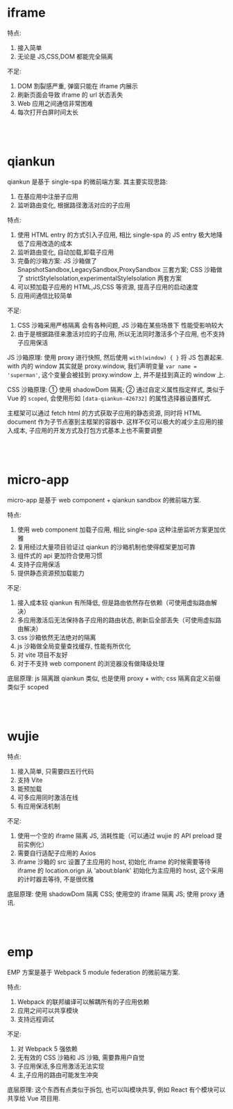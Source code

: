 # iframe

特点:

1. 接入简单
2. 无论是 JS,CSS,DOM 都能完全隔离

不足:

1. DOM 割裂感严重, 弹窗只能在 iframe 内展示
2. 刷新页面会导致 iframe 的 url 状态丢失
3. Web 应用之间通信非常困难
4. 每次打开白屏时间太长

<br><br>

# qiankun

qiankun 是基于 single-spa 的微前端方案. 其主要实现思路:

1. 在基应用中注册子应用
2. 监听路由变化, 根据路径激活对应的子应用

特点:

1. 使用 HTML entry 的方式引入子应用, 相比 single-spa 的 JS entry 极大地降低了应用改造的成本
2. 监听路由变化, 自动加载,卸载子应用
3. 完备的沙箱方案: JS 沙箱做了 SnapshotSandbox,LegacySandbox,ProxySandbox 三套方案; CSS 沙箱做了 strictStyleIsolation,experimentalStyleIsolation 两套方案
4. 可以预加载子应用的 HTML,JS,CSS 等资源, 提高子应用的启动速度
5. 应用间通信比较简单

不足:

1. CSS 沙箱采用严格隔离 会有各种问题, JS 沙箱在某些场景下 性能受影响较大
2. 由于是根据路径来激活对应的子应用, 所以无法同时激活多个子应用, 也不支持子应用保活

JS 沙箱原理: 使用 proxy 进行快照, 然后使用 `with(window) { }` 将 JS 包裹起来. with 内的 window 其实就是 proxy.window, 我们声明变量 `var name = 'superman'`, 这个变量会被挂到 proxy.window 上, 并不是挂到真正的 window 上.

CSS 沙箱原理: ① 使用 shadowDom 隔离; ② 通过自定义属性指定样式, 类似于 Vue 的 `scoped`, 会使用形如 `[data-qiankun-426732]` 的属性选择器设置样式.

主框架可以通过 fetch html 的方式获取子应用的静态资源, 同时将 HTML document 作为子节点塞到主框架的容器中. 这样不仅可以极大的减少主应用的接入成本, 子应用的开发方式及打包方式基本上也不需要调整

<br><br>

# micro-app

micro-app 是基于 web component + qiankun sandbox 的微前端方案.

特点:

1. 使用 web component 加载子应用, 相比 single-spa 这种注册监听方案更加优雅
2. 复用经过大量项目验证过 qiankun 的沙箱机制也使得框架更加可靠
3. 组件式的 api 更加符合使用习惯
4. 支持子应用保活
5. 提供静态资源预加载能力

不足:

1. 接入成本较 qiankun 有所降低, 但是路由依然存在依赖（可使用虚拟路由解决）
2. 多应用激活后无法保持各子应用的路由状态, 刷新后全部丢失（可使用虚拟路由解决）
3. css 沙箱依然无法绝对的隔离
4. js 沙箱做全局变量查找缓存, 性能有所优化
5. 对 vite 项目不友好
6. 对于不支持 web component 的浏览器没有做降级处理

底层原理: js 隔离跟 qiankun 类似, 也是使用 proxy + with; css 隔离自定义前缀类似于 scoped

<br><br>

# wujie

特点:

1. 接入简单, 只需要四五行代码
2. 支持 Vite
3. 能预加载
4. 可多应用同时激活在线
5. 有应用保活机制

不足:

1. 使用一个空的 iframe 隔离 JS, 消耗性能（可以通过 wujie 的 API preload 提前实例化）
2. 需要自行适配子应用的 Axios
3. iframe 沙箱的 src 设置了主应用的 host, 初始化 iframe 的时候需要等待 iframe 的 location.orign 从 'about:blank' 初始化为主应用的 host, 这个采用的计时器去等待, 不是很优雅

底层原理: 使用 shadowDom 隔离 CSS; 使用空的 iframe 隔离 JS; 使用 proxy 通讯.

<br><br>

# emp

EMP 方案是基于 Webpack 5 module federation 的微前端方案.

特点:

1. Webpack 的联邦编译可以解耦所有的子应用依赖
2. 应用之间可以共享模块
3. 支持远程调试

不足:

1. 对 Webpack 5 强依赖
2. 无有效的 CSS 沙箱和 JS 沙箱, 需要靠用户自觉
3. 子应用保活,多应用激活无法实现
4. 主,子应用的路由可能发生冲突

底层原理: 这个东西有点类似于拆包, 也可以叫模块共享, 例如 React 有个模块可以共享给 Vue 项目用.

<br>
